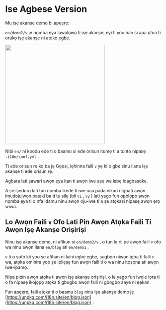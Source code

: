 # Ise Agbese Version

Mu iṣẹ akanṣe demo bi apẹẹrẹ:

`en/demo2/v` jẹ nọmba ẹya lọwọlọwọ ti iṣẹ akanṣe, eyi ti yoo han si apa ọtun ti orukọ iṣẹ akanṣe ni atokọ ẹgbẹ.

<img src="https://p.3ti.site/1721290486.avif" width="320px">

Nibi `en/` ni koodu ede ti o baamu si ede orisun itumọ ti a tunto nipasẹ `.i18n/conf.yml` .

Ti ede orisun rẹ ko ba jẹ Gẹẹsi, lẹhinna faili `v` yẹ ki o gbe sinu ilana iṣẹ akanṣe ti ede orisun rẹ.

Agbara lati ṣawari awọn ẹya itan ti awọn iwe aṣẹ wa labẹ idagbasoke.

A ṣe iṣeduro lati tun nọmba ikede ti iwe naa pada nikan nigbati awọn imudojuiwọn pataki ba ti tu silẹ (bii `v1` , `v2` ) lati yago fun ọpọlọpọ awọn nọmba ẹya ti o nfa idamu ninu awọn oju-iwe ti a ṣe atọkasi nipasẹ awọn ẹrọ wiwa.

## Lo Awọn Faili `v` Ofo Lati Pin Awọn Atọka Faili Ti Awọn Iṣẹ Akanṣe Oriṣiriṣi

Ninu iṣẹ akanṣe demo, ni afikun si `en/demo2/v` , o tun le rii pe awọn faili `v` ofo wa ninu awọn ilana `en/blog` ati `en/demo1` .

`v` ti o ṣofo kii yoo ṣe afihan ni laini ẹgbẹ ẹgbẹ, ṣugbọn niwọn igba ti faili `v` wa, atọka ominira yoo ṣe ipilẹṣẹ fun awọn faili ti o wa ninu itọsọna ati awọn iwe-ipamọ.

Nipa pipin awọn atọka ti awọn iṣẹ akanṣe oriṣiriṣi, o le yago fun iwọle lọra ti o fa nipasẹ ikojọpọ atọka ti gbogbo awọn faili ni gbogbo aaye ni ẹẹkan.

Fun apẹẹrẹ, faili atọka ti o baamu `blog` ninu iṣẹ akanṣe demo jẹ [https://unpkg.com/i18n.site/en/blog.json](https://unpkg.com/i18n.site/en/blog.json) :